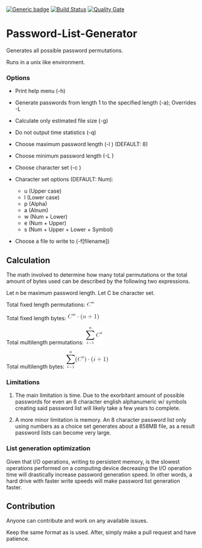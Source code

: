 [![Generic badge](https://img.shields.io/badge/development%20status-in%20development-red.svg "Development Status")](https://shields.io/)
[![Build Status](https://travis-ci.org/ElliottSobek/Password-List-Generator.svg?branch=master)](https://travis-ci.org/ElliottSobek/Password-List-Generator)
[![Quality Gate](https://sonarcloud.io/api/project_badges/measure?project=ElliottSobek_Password-List-Generator&metric=alert_status)](https://sonarcloud.io/dashboard?id=ElliottSobek_Password-List-Generator)

# Password-List-Generator

Generates all possible password permutations.

Runs in a unix like environment.

### Options

* Print help menu (-h)
* Generate passwords from length 1 to the specified length (-a); Overrides -L
* Calculate only estimated file size (-g)
* Do not output time statistics (-q)
* Choose maximum password length (-l <unsigned int>) (DEFAULT: 8)
* Choose minimum password length (-L <unsigned int>)
* Choose character set (-c <choice>)
* Character set options (DEFAULT: Num):
	* u (Upper case)
	* l (Lower case)
	* p (Alpha)
	* a (Alnum)
	* w (Num + Lower)
	* e (Num + Upper)
	* s (Num + Upper + Lower + Symbol)

* Choose a file to write to (-f[filename])

## Calculation

The math involved to determine how many total permutations or the total amount
of bytes used can be described by the following two expressions.

Let n be maximum password length.
Let C be character set.

Total fixed length permutations: ![alt text](images/TotalFixedLengthPermutations.png "Total fixed length permutations")

Total fixed length bytes: ![alt text](images/TotalFixedLengthBytes.png "Total fixed length bytes")

Total multilength permutations: ![alt text](images/TotalMultilengthPermutations.png "Total multilength permutations")

Total multilength bytes: ![alt text](images/TotalMultilengthBytes.png "Total multilength bytes")

### Limitations

1. The main limitation is time. Due to the exorbitant amount of possible passwords
for even an 8 character english alphanumeric w/ symbols creating said password
list will likely take a few years to complete.

2. A  more minor limitation is memory. An 8 character password list only using
numbers as a choice set generates about a 858MB file, as a result password
lists can become very large.

### List generation optimization

Given that I/O operations, writing to persistent memory, is the slowest
operations performed on a computing device decreasing the I/O operation time
will drastically increase password generation speed. In other words, a hard
drive with faster write speeds will make password list generation faster.

## Contribution

Anyone can contribute and work on any available issues.

Keep the same format as is used. After, simply make a pull request and have
patience.
